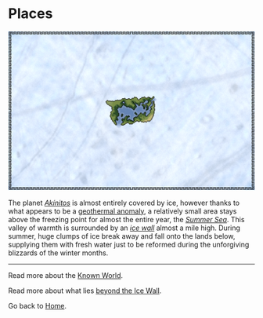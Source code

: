 # Places

![A map of the explored regions of Akínitos](./images/map_akinitos.png)

The planet [*Akínitos*](/glossary.md#akínitos) is almost entirely covered by ice, however thanks to what appears to be a [geothermal anomaly](./lore/geothermalanomaly.md), a relatively small area stays above the freezing point for almost the entire year, the [*Summer Sea*](./glossary.md#summer-sea). This valley of warmth is surrounded by an [*ice wall*](./glossary.md#ice-wall) almost a mile high. During summer, huge clumps of ice break away and fall onto the lands below, supplying them with fresh water just to be reformed during the unforgiving blizzards of the winter months.

---

Read more about the [Known World](./summersea.md).

Read more about what lies [beyond the Ice Wall](./icewall.md).

Go back to [Home](./index.md).